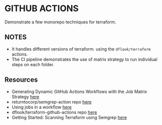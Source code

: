 # GITHUB ACTIONS

Demonstrate a few monorepo techniques for terraform.  

## NOTES

* It handles different versions of terraform. using the `dflook/terraform` actions.  
* The CI pipeline demonstrates the use of matrix strategy to run individual steps on each folder.  

## Resources

* Generating Dynamic GitHub Actions Workflows with the Job Matrix Strategy [here](https://brunoscheufler.com/blog/2021-10-09-generating-dynamic-github-actions-workflows-with-the-job-matrix-strategy)
* returntocorp/semgrep-action repo [here](https://github.com/returntocorp/semgrep-action)  
* Using jobs in a workflow [here](https://docs.github.com/en/actions/using-jobs/using-jobs-in-a-workflow)
* dflook/terraform-github-actions repo [here](https://github.com/dflook/terraform-github-actions)  
* Getting Started: Scanning Terraform using Semgrep [here](https://medium.com/@tysiew/getting-started-scanning-terraform-using-semgrep-408b6722347c)  
